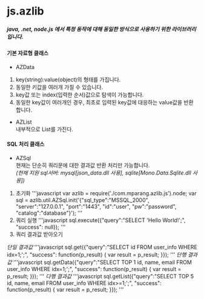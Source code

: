 # js.azlib

##### *java, .net, node.js 에서 특정 동작에 대해 동일한 방식으로 사용하기 위한 라이브러리입니다.*

#### 기본 자료형 클래스

* AZData<br />
1) key(string):value(object)의 형태를 가집니다. <br />
2) 동일한 키값을 여러개 가질 수 있습니다.<br />
3) key값 또는 index(입력한 순서)값으로 탐색이 가능합니다.<br />
4) 동일한 key값이 여러개인 경우, 최초로 입력된 key값에 대응하는 value값을 반환합니다.

* AZList<br />
내부적으로 List<AZData>를 가진다.

#### SQL 처리 클래스

* AZSql<br />
현재는 단순히 쿼리문에 대한 결과값 반환 처리만 가능합니다.<br />
*(현재 지원 sql서버: mysql[json_data.dll 사용], sqlite[Mono.Data.Sqlite.dll 사용])*

1) 초기화
'''javascript
var azlib = require('./com.mparang.azlib.js').node;
var sql = azlib.util.AZSql.init('{"sql_type":"MSSQL_2000", "server":"127.0.0.1", "port":"1443", "id":"user", "pw":"password", "catalog":"database"}');
'''
2) 쿼리 실행
'''javascript
sql.execute({"query":"SELECT 'Hello World!';", "success": null});
'''
3) 쿼리 결과값 받아오기

*단일 결과값*
'''javascript
sql.get({"query":"SELECT id FROM user_info WHERE idx=1;';", "success": function(p_result) { var result = p_result; }});
'''
*단행 결과값*
'''javascript
sql.getData({"query":"SELECT TOP 1 id, name, email FROM user_info WHERE idx=1;';", "success": function(p_result) { var result = p_result; }});
'''
*다행 결과값*
'''javascript
sql.getList({"query":"SELECT TOP 5 id, name, email FROM user_info WHERE idx>=1;';", "success": function(p_result) { var result = p_result; }});
'''

